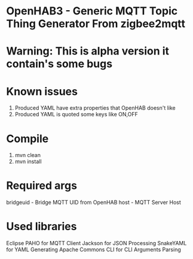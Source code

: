 # OpenHAB3 - Generic MQTT Topic Thing Generator From zigbee2mqtt
# Warning: This is alpha version it contain's some bugs

# Known issues
1. Produced YAML have extra properties that OpenHAB doesn't like
2. Produced YAML is quoted some keys like ON,OFF

# Compile
1. mvn clean
2. mvn install

# Required args
bridgeuid - Bridge MQTT UID from OpenHAB
host - MQTT Server Host

# Used libraries
Eclipse PAHO for MQTT Client 
Jackson for JSON Processing
SnakeYAML for YAML Generating
Apache Commons CLI for CLI Arguments Parsing